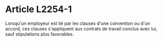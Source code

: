 # Article L2254-1

Lorsqu'un employeur est lié par les clauses d'une convention ou d'un accord, ces clauses s'appliquent aux contrats de travail conclus avec lui, sauf stipulations plus favorables.
